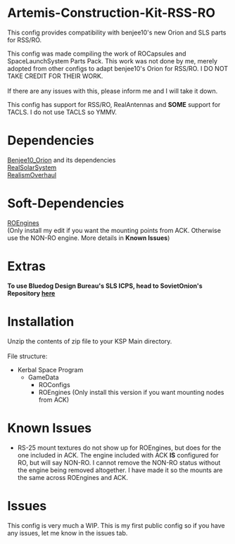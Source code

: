 # Artemis-Construction-Kit-RSS-RO
This config provides compatibility with benjee10's new Orion and SLS parts for RSS/RO.

This config was made compiling the work of ROCapsules and SpaceLaunchSystem Parts Pack. This work was not done by me, merely adopted from other configs to adapt benjee10's Orion for RSS/RO. I DO NOT TAKE CREDIT FOR THEIR WORK.<br>
<br>If there are any issues with this, please inform me and I will take it down.  

This config has support for RSS/RO, RealAntennas and **SOME** support for TACLS. I do not use TACLS so YMMV.

# Dependencies
[Benjee10_Orion](https://github.com/benjee10/Benjee10_Orion) and its dependencies  
[RealSolarSystem](https://github.com/KSP-RO/RealSolarSystem)   
[RealismOverhaul](https://github.com/KSP-RO/RealismOverhaul)   

# Soft-Dependencies
[ROEngines](https://github.com/KSP-RO/ROEngines)   
(Only install my edit if you want the mounting points from ACK. Otherwise use the NON-RO engine. More details in **Known Issues**)   
# Extras   
**To use Bluedog Design Bureau's SLS ICPS, head to SovietOnion's Repository [here](https://github.com/SovietOnion1608/RealismOverhaul/tree/BDB-RO-Configs)**   

# Installation
Unzip the contents of zip file to your KSP Main directory.<br><br>
File structure:  
* Kerbal Space Program  
  * GameData  
    * ROConfigs
    * ROEngines (Only install this version if you want mounting nodes from ACK)  

# Known Issues   
* RS-25 mount textures do not show up for ROEngines, but does for the one included in ACK. The engine included with ACK **IS** configured for RO, but will say NON-RO. I cannot remove the NON-RO status without the engine being removed altogether. I have made it so the mounts are the same across ROEngines and ACK.   
# Issues
This config is very much a WIP. This is my first public config so if you have any issues, let me know in the issues tab. 
